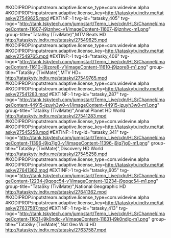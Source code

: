 #KODIPROP:inputstream.adaptive.license_type=com.widevine.alpha
#KODIPROP:inputstream.adaptive.license_key=http://tataskytv.indtv.me/tatasky/27549625.mpd
#EXTINF:-1 tvg-id="tatasky_405" tvg-logo="http://tank.tskytech.com/jumpstart/Temp_Live/cdn/HLS/Channel/imageContent-11607-j9jznhvc-v1/imageContent-11607-j9jznhvc-m1.png" group-title="TataSky (TiviMate)",MTV Beats HD
http://tataskytv.indtv.me/tatasky/27549625.mpd
#KODIPROP:inputstream.adaptive.license_type=com.widevine.alpha
#KODIPROP:inputstream.adaptive.license_key=http://tataskytv.indtv.me/tatasky/27549765.mpd
#EXTINF:-1 tvg-id="tatasky_406" tvg-logo="http://tank.tskytech.com/jumpstart/Temp_Live/cdn/HLS/Channel/imageContent-11610-j9jzore8-v1/imageContent-11610-j9jzore8-m1.png" group-title="TataSky (TiviMate)",MTV HD+
http://tataskytv.indtv.me/tatasky/27549765.mpd
#KODIPROP:inputstream.adaptive.license_type=com.widevine.alpha
#KODIPROP:inputstream.adaptive.license_key=http://tataskytv.indtv.me/tatasky/27541283.mpd
#EXTINF:-1 tvg-id="tatasky_287" tvg-logo="http://tank.tskytech.com/jumpstart/Temp_Live/cdn/HLS/Channel/imageContent-44915-jzuyh3w0-v1/imageContent-44915-jzuyh3w0-m1.png" group-title="TataSky (TiviMate)",Animal Planet HD World
http://tataskytv.indtv.me/tatasky/27541283.mpd
#KODIPROP:inputstream.adaptive.license_type=com.widevine.alpha
#KODIPROP:inputstream.adaptive.license_key=http://tataskytv.indtv.me/tatasky/27545258.mpd
#EXTINF:-1 tvg-id="tatasky_341" tvg-logo="http://tank.tskytech.com/jumpstart/Temp_Live/cdn/HLS/Channel/imageContent-11396-j9jq7jg0-v1/imageContent-11396-j9jq7jg0-m1.png" group-title="TataSky (TiviMate)",Discovery HD World
http://tataskytv.indtv.me/tatasky/27545258.mpd
#KODIPROP:inputstream.adaptive.license_type=com.widevine.alpha
#KODIPROP:inputstream.adaptive.license_key=http://tataskytv.indtv.me/tatasky/27641362.mpd
#EXTINF:-1 tvg-id="tatasky_605" tvg-logo="http://tank.tskytech.com/jumpstart/Temp_Live/cdn/HLS/Channel/imageContent-12234-j9qoqc54-v1/imageContent-12234-j9qoqc54-m1.png" group-title="TataSky (TiviMate)",National Geographic HD
http://tataskytv.indtv.me/tatasky/27641362.mpd
#KODIPROP:inputstream.adaptive.license_type=com.widevine.alpha
#KODIPROP:inputstream.adaptive.license_key=http://tataskytv.indtv.me/tatasky/27637587.mpd
#EXTINF:-1 tvg-id="tatasky_413" tvg-logo="http://tank.tskytech.com/jumpstart/Temp_Live/cdn/HLS/Channel/imageContent-11631-j9k0ndjc-v1/imageContent-11631-j9k0ndjc-m1.png" group-title="TataSky (TiviMate)",Nat Geo Wild HD
http://tataskytv.indtv.me/tatasky/27637587.mpd
